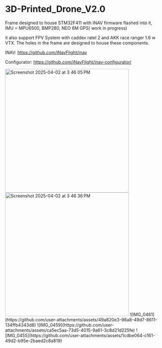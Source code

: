 # 3D-Printed_Drone_V2.0

Frame designed to house STM32F411 with INAV firmware flashed into it, IMU = MPU6500, BMP280, NEO 6M GPS( work in progress)

it also support FPV System with caddex ratel 2 and AKK race ranger 1.6 w VTX. The holes in the frame are designed to house these components.

INAV: https://github.com/iNavFlight/inav

Configurator: https://github.com/iNavFlight/inav-configurator/

<img width="400" alt="Screenshot 2025-04-02 at 3 46 05 PM" src="https://github.com/user-attachments/assets/c449d0cf-097c-431a-b54d-3c0f86fb51a4" />
<img width="400" alt="Screenshot 2025-04-02 at 3 46 36 PM" src="https://github.com/user-attachments/assets/e00bec72-4a81-4cfb-bf64-7a62fd920b36" />
![IMG_0461](https://github.com/user-attachments/assets/49a820e3-98a8-49d7-8611-134ffb4343d8)
![IMG_0459](https://github.com/user-attachments/assets/ca5ec5aa-73d5-4015-9a61-3c8d21d225fe)
![IMG_0455](https://github.com/user-attachments/assets/1cdbe064-c161-49d2-b95e-2baed2c8a819)
